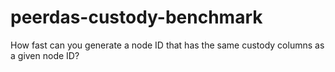 # peerdas-custody-benchmark
How fast can you generate a node ID that has the same custody columns as a given node ID?
